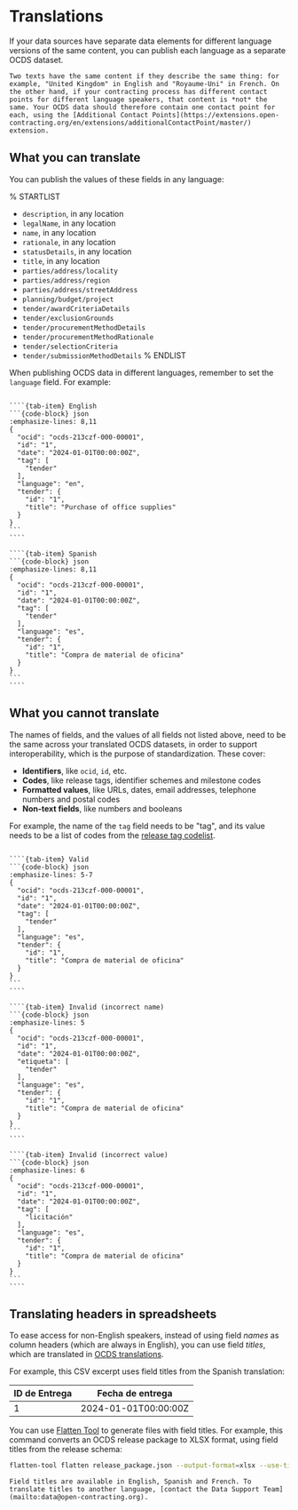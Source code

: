 # Translations

If your data sources have separate data elements for different language versions of the same content, you can publish each language as a separate OCDS dataset.

```{admonition} What does "same content" mean?
Two texts have the same content if they describe the same thing: for example, "United Kingdom" in English and "Royaume-Uni" in French. On the other hand, if your contracting process has different contact points for different language speakers, that content is *not* the same. Your OCDS data should therefore contain one contact point for each, using the [Additional Contact Points](https://extensions.open-contracting.org/en/extensions/additionalContactPoint/master/) extension.
```

## What you can translate

You can publish the values of these fields in any language:

% STARTLIST
- `description`, in any location
- `legalName`, in any location
- `name`, in any location
- `rationale`, in any location
- `statusDetails`, in any location
- `title`, in any location
- `parties/address/locality`
- `parties/address/region`
- `parties/address/streetAddress`
- `planning/budget/project`
- `tender/awardCriteriaDetails`
- `tender/exclusionGrounds`
- `tender/procurementMethodDetails`
- `tender/procurementMethodRationale`
- `tender/selectionCriteria`
- `tender/submissionMethodDetails`
% ENDLIST

When publishing OCDS data in different languages, remember to set the `language` field. For example:

`````{tab-set}

````{tab-item} English
```{code-block} json
:emphasize-lines: 8,11
{
  "ocid": "ocds-213czf-000-00001",
  "id": "1",
  "date": "2024-01-01T00:00:00Z",
  "tag": [
    "tender"
  ],
  "language": "en",
  "tender": {
    "id": "1",
    "title": "Purchase of office supplies"
  }
}
```
````

````{tab-item} Spanish
```{code-block} json
:emphasize-lines: 8,11
{
  "ocid": "ocds-213czf-000-00001",
  "id": "1",
  "date": "2024-01-01T00:00:00Z",
  "tag": [
    "tender"
  ],
  "language": "es",
  "tender": {
    "id": "1",
    "title": "Compra de material de oficina"
  }
}
```
````

`````

## What you cannot translate

The names of fields, and the values of all fields not listed above, need to be the same across your translated OCDS datasets, in order to support interoperability, which is the purpose of standardization. These cover:

- **Identifiers**, like `ocid`, `id`, etc.
- **Codes**, like release tags, identifier schemes and milestone codes
- **Formatted values**, like URLs, dates, email addresses, telephone numbers and postal codes
- **Non-text fields**, like numbers and booleans

For example, the name of the `tag` field needs to be "tag", and its value needs to be a list of codes from the [release tag codelist](../../schema/codelists.md#release-tag).

`````{tab-set}

````{tab-item} Valid
```{code-block} json
:emphasize-lines: 5-7
{
  "ocid": "ocds-213czf-000-00001",
  "id": "1",
  "date": "2024-01-01T00:00:00Z",
  "tag": [
    "tender"
  ],
  "language": "es",
  "tender": {
    "id": "1",
    "title": "Compra de material de oficina"
  }
}
```
````

````{tab-item} Invalid (incorrect name)
```{code-block} json
:emphasize-lines: 5
{
  "ocid": "ocds-213czf-000-00001",
  "id": "1",
  "date": "2024-01-01T00:00:00Z",
  "etiqueta": [
    "tender"
  ],
  "language": "es",
  "tender": {
    "id": "1",
    "title": "Compra de material de oficina"
  }
}
```
````

````{tab-item} Invalid (incorrect value)
```{code-block} json
:emphasize-lines: 6
{
  "ocid": "ocds-213czf-000-00001",
  "id": "1",
  "date": "2024-01-01T00:00:00Z",
  "tag": [
    "licitación"
  ],
  "language": "es",
  "tender": {
    "id": "1",
    "title": "Compra de material de oficina"
  }
}
```
````

`````

## Translating headers in spreadsheets

To ease access for non-English speakers, instead of using field *names* as column headers (which are always in English), you can use field *titles*, which are translated in [OCDS translations](localization.md#translating-the-standard).

For example, this CSV excerpt uses field titles from the Spanish translation:

| ID de Entrega | Fecha de entrega     |
| ------------- | -------------------- |
| 1             | 2024-01-01T00:00:00Z |

You can use [Flatten Tool](https://flatten-tool.readthedocs.io/en/latest/) to generate files with field titles. For example, this command converts an OCDS release package to XLSX format, using field titles from the release schema:

```bash
flatten-tool flatten release_package.json --output-format=xlsx --use-titles --schema=release-schema.json --root-id=ocid --root-list-path=releases
```

```{note}
Field titles are available in English, Spanish and French. To translate titles to another language, [contact the Data Support Team](mailto:data@open-contracting.org).
```

